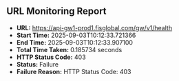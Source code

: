 ## URL Monitoring Report

- **URL:** https://api-gw1-prod1.fisglobal.com/gw/v1/health
- **Start Time:** 2025-09-03T10:12:33.721366
- **End Time:** 2025-09-03T10:12:33.907100
- **Total Time Taken:** 0.185734 seconds
- **HTTP Status Code:** 403
- **Status:** Failure
- **Failure Reason:** HTTP Status Code: 403
